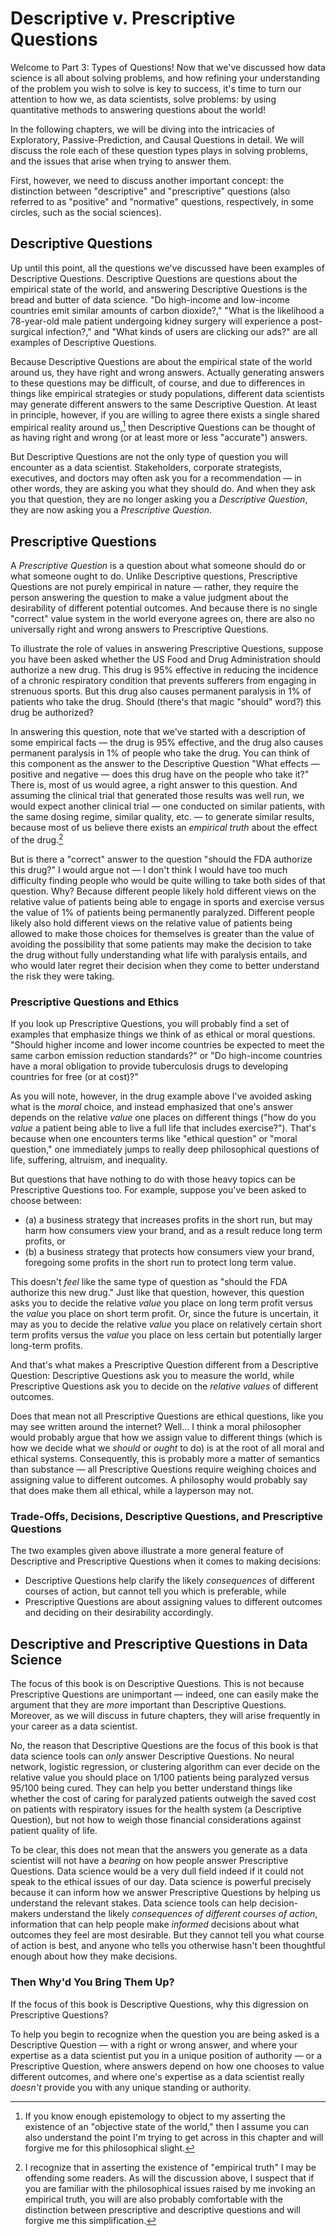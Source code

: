# Descriptive v. Prescriptive Questions

Welcome to Part 3: Types of Questions! Now that we've discussed how data science is all about solving problems, and how refining your understanding of the problem you wish to solve is key to success, it's time to turn our attention to how we, as data scientists, solve problems: by using quantitative methods to answering questions about the world!

In the following chapters, we will be diving into the intricacies of Exploratory, Passive-Prediction, and Causal Questions in detail. We will discuss the role each of these question types plays in solving problems, and the issues that arise when trying to answer them.

First, however, we need to discuss another important concept: the distinction between "descriptive" and "prescriptive" questions (also referred to as "positive" and "normative" questions, respectively, in some circles, such as the social sciences).

## Descriptive Questions

Up until this point, all the questions we've discussed have been examples of Descriptive Questions. Descriptive Questions are questions about the empirical state of the world, and answering Descriptive Questions is the bread and butter of data science. "Do high-income and low-income countries emit similar amounts of carbon dioxide?," "What is the likelihood a 78-year-old male patient undergoing kidney surgery will experience a post-surgical infection?," and "What kinds of users are clicking our ads?" are all examples of Descriptive Questions. 

Because Descriptive Questions are about the empirical state of the world around us, they have right and wrong answers. Actually generating answers to these questions may be difficult, of course, and due to differences in things like empirical strategies or study populations, different data scientists may generate different answers to the same Descriptive Question. At least in principle, however, if you are willing to agree there exists a single shared empirical reality around us,[^objectivereality] then Descriptive Questions can be thought of as having right and wrong (or at least more or less "accurate") answers.

[^objectivereality]: If you know enough epistemology to object to my asserting the existence of an "objective state of the world," then I assume you can also understand the point I'm trying to get across in this chapter and will forgive me for this philosophical slight.

But Descriptive Questions are not the only type of question you will encounter as a data scientist. Stakeholders, corporate strategists, executives, and doctors may often ask you for a recommendation — in other words, they are asking you what they should do. And when they ask you that question, they are no longer asking you a *Descriptive Question*, they are now asking you a *Prescriptive Question*.

## Prescriptive Questions

A *Prescriptive Question* is a question about what someone should do or what someone ought to do. Unlike Descriptive questions, Prescriptive Questions are not purely empirical in nature — rather, they require the person answering the question to make a value judgment about the desirability of different potential outcomes. And because there is no single "correct" value system in the world everyone agrees on, there are also no universally right and wrong answers to Prescriptive Questions.

To illustrate the role of values in answering Prescriptive Questions, suppose you have been asked whether the US Food and Drug Administration should authorize a new drug. This drug is 95% effective in reducing the incidence of a chronic respiratory condition that prevents sufferers from engaging in strenuous sports. But this drug also causes permanent paralysis in 1% of patients who take the drug. Should (there's that magic "should" word?) this drug be authorized?

In answering this question, note that we've started with a description of some empirical facts — the drug is 95% effective, and the drug also causes permanent paralysis in 1% of people who take the drug. You can think of this component as the answer to the Descriptive Question "What effects — positive and negative — does this drug have on the people who take it?" There is, most of us would agree, a right answer to this question. And assuming the clinical trial that generated those results was well run, we would expect another clinical trial — one conducted on similar patients, with the same dosing regime, similar quality, etc. — to generate similar results, because most of us believe there exists an *empirical truth* about the effect of the drug.[^objectivereality2]

[^objectivereality2]: I recognize that in asserting the existence of "empirical truth" I may be offending some readers. As will the discussion above, I suspect that if you are familiar with the philosophical issues raised by me invoking an empirical truth, you will are also probably comfortable with the distinction between prescriptive and descriptive questions and will forgive me this simplification.

But is there a "correct" answer to the question "should the FDA authorize this drug?" I would argue not — I don't think I would have too much difficulty finding people who would be quite willing to take both sides of that question. Why? Because different people likely hold different views on the relative value of patients being able to engage in sports and exercise versus the value of 1% of patients being permanently paralyzed. Different people likely also hold different views on the relative value of patients being allowed to make those choices for themselves is greater than the value of avoiding the possibility that some patients may make the decision to take the drug without fully understanding what life with paralysis entails, and who would later regret their decision when they come to better understand the risk they were taking. 

### Prescriptive Questions and Ethics

If you look up Prescriptive Questions, you will probably find a set of examples that emphasize things we think of as ethical or moral questions. "Should higher income and lower income countries be expected to meet the same carbon emission reduction standards?" or "Do high-income countries have a moral obligation to provide tuberculosis drugs to developing countries for free (or at cost)?"

As you will note, however, in the drug example above I've avoided asking what is the *moral* choice, and instead emphasized that one's answer depends on the relative *value* one places on different things ("how do you *value* a patient being able to live a full life that includes exercise?"). That's because when one encounters terms like "ethical question" or "moral question," one immediately jumps to really deep philosophical questions of life, suffering, altruism, and inequality. 

But questions that have nothing to do with those heavy topics can be Prescriptive Questions too. For example, suppose you've been asked to choose between:

- (a) a business strategy that increases profits in the short run, but may harm how consumers view your brand, and as a result reduce long term profits, or
- (b) a business strategy that protects how consumers view your brand, foregoing some profits in the short run to protect long term value.

This doesn't *feel* like the same type of question as "should the FDA authorize this new drug." Just like that question, however, this question asks you to decide the relative *value* you place on long term profit versus the *value* you place on short term profit. Or, since the future is uncertain, it may as you to decide the relative *value* you place on relatively certain short term profits versus the *value* you place on less certain but potentially larger long-term profits.

And that's what makes a Prescriptive Question different from a Descriptive Question: Descriptive Questions ask you to measure the world, while Prescriptive Questions ask you to decide on the *relative values* of different outcomes.

Does that mean not all Prescriptive Questions are ethical questions, like you may see written around the internet? Well... I think a moral philosopher would probably argue that how we assign value to different things (which is how we decide what we *should* or *ought* to do) is at the root of all moral and ethical systems. Consequently, this is probably more a matter of semantics than substance — all Prescriptive Questions require weighing choices and assigning value to different outcomes. A philosophy would probably say that does make them all ethical, while a layperson may not.

### Trade-Offs, Decisions, Descriptive Questions, and Prescriptive Questions

The two examples given above illustrate a more general feature of Descriptive and Prescriptive Questions when it comes to making decisions: 

- Descriptive Questions help clarify the likely *consequences* of different courses of action, but cannot tell you which is preferable, while
- Prescriptive Questions are about assigning values to different outcomes and deciding on their desirability accordingly.

## Descriptive and Prescriptive Questions in Data Science

The focus of this book is on Descriptive Questions. This is not because Prescriptive Questions are unimportant — indeed, one can easily make the argument that they are *more* important than Descriptive Questions. Moreover, as we will discuss in future chapters, they will arise frequently in your career as a data scientist. 

No, the reason that Descriptive Questions are the focus of this book is that data science tools can *only* answer Descriptive Questions. No neural network, logistic regression, or clustering algorithm can ever decide on the relative value you should place on 1/100 patients being paralyzed versus 95/100 being cured. They can help you better understand things like whether the cost of caring for paralyzed patients outweigh the saved cost on patients with respiratory issues for the health system (a Descriptive Question), but not how to weigh those financial considerations against patient quality of life.

To be clear, this does not mean that the answers you generate as a data scientist will not have a *bearing* on how people answer Prescriptive Questions. Data science would be a very dull field indeed if it could not speak to the ethical issues of our day. Data science is powerful precisely because it can inform how we answer Prescriptive Questions by helping us understand the relevant stakes. Data science tools can help decision-makers understand the likely *consequences of different courses of action*, information that can help people make *informed* decisions about what outcomes they feel are most desirable. But they cannot tell you what course of action is best, and anyone who tells you otherwise hasn't been thoughtful enough about how they make decisions.

### Then Why'd You Bring Them Up?

If the focus of this book is Descriptive Questions, why this digression on Prescriptive Questions? 

To help you begin to recognize when the question you are being asked is a Descriptive Question — with a right or wrong answer, and where your expertise as a data scientist put you in a unique position of authority — or a Prescriptive Question, where answers depend on how one chooses to value different outcomes, and where one's expertise as a data scientist really *doesn't* provide you with any unique standing or authority. 
